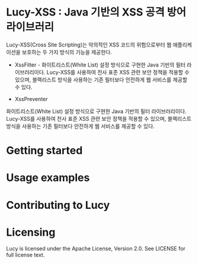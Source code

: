 Lucy-XSS : Java 기반의 XSS 공격 방어 라이브러리
==================================

Lucy-XSS(Cross Site Scripting)는 악의적인 XSS 코드의 위험으로부터 웹 애플리케이션을 보호하는 두 가지 방식의 기능을 제공한다.

  * XssFilter
		- 화이트리스트(White List) 설정 방식으로 구현한 Java 기반의 필터 라이브러리이다. 
		  Lucy-XSS를 사용하여 전사 표준 XSS 관련 보안 정책을 적용할 수 있으며, 블랙리스트 방식을 사용하는 기존 필터보다 안전하게 웹 서비스를 제공할 수 있다.
     
  * XssPreventer

화이트리스트(White List) 설정 방식으로 구현한 Java 기반의 필터 라이브러리이다. 
Lucy-XSS를 사용하여 전사 표준 XSS 관련 보안 정책을 적용할 수 있으며, 블랙리스트 방식을 사용하는 기존 필터보다 안전하게 웹 서비스를 제공할 수 있다.


Getting started
===============


Usage examples
==============


Contributing to Lucy
======================


Licensing
=========
Lucy is licensed under the Apache License, Version 2.0. See LICENSE for full license text.
